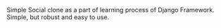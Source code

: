 Simple Social clone as a part of learning process of Django Framework. Simple, but robust and easy to use.
